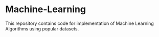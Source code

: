 # Machine-Learning
This repository contains code for implementation of  Machine Learning Algorithms using popular datasets.
